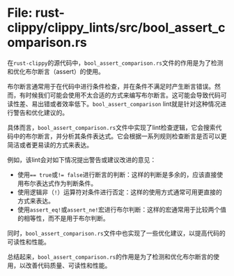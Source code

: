 # File: rust-clippy/clippy_lints/src/bool_assert_comparison.rs

在`rust-clippy`的源代码中，`bool_assert_comparison.rs`文件的作用是为了检测和优化布尔断言（assert）的使用。

布尔断言通常用于在代码中进行条件检查，并在条件不满足时产生断言错误。然而，有时候我们可能会使用不太合适的方式来编写布尔断言。这可能会导致代码可读性差、易出错或者效率低下。`bool_assert_comparison` lint就是针对这种情况进行警告和优化建议的。

具体而言，`bool_assert_comparison.rs`文件中实现了lint检查逻辑，它会搜索代码中的布尔断言，并分析其条件表达式。它会根据一系列规则检查断言是否可以更简洁或者更易读的方式来表达。

例如，该lint会对如下情况提出警告或建议改进的意见：
- 使用`== true`或`!= false`进行断言的判断：这样的判断是多余的，应该直接使用布尔表达式作为判断条件。
- 使用逻辑非（`!`）运算符对条件进行否定：这样的使用方式通常可用更直接的方式来表达。
- 使用`assert_eq!`或`assert_ne!`宏进行布尔判断：这样的宏通常用于比较两个值的相等性，而不是用于布尔判断。

同时，`bool_assert_comparison.rs`文件中也实现了一些优化建议，以提高代码的可读性和性能。

总结起来，`bool_assert_comparison.rs`的作用是为了检测和优化布尔断言的使用，以改善代码质量、可读性和性能。

